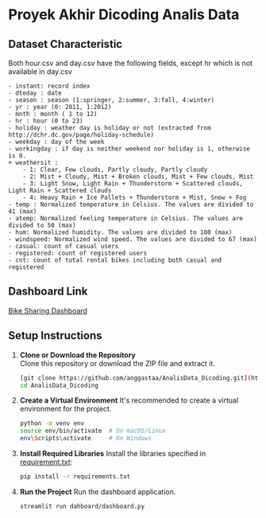 # Proyek Akhir Dicoding Analis Data
## Dataset Characteristic
Both hour.csv and day.csv have the following fields, except hr which is not available in day.csv
	
	- instant: record index
	- dteday : date
	- season : season (1:springer, 2:summer, 3:fall, 4:winter)
	- yr : year (0: 2011, 1:2012)
	- mnth : month ( 1 to 12)
	- hr : hour (0 to 23)
	- holiday : weather day is holiday or not (extracted from http://dchr.dc.gov/page/holiday-schedule)
	- weekday : day of the week
	- workingday : if day is neither weekend nor holiday is 1, otherwise is 0.
	+ weathersit : 
		- 1: Clear, Few clouds, Partly cloudy, Partly cloudy
		- 2: Mist + Cloudy, Mist + Broken clouds, Mist + Few clouds, Mist
		- 3: Light Snow, Light Rain + Thunderstorm + Scattered clouds, Light Rain + Scattered clouds
		- 4: Heavy Rain + Ice Pallets + Thunderstorm + Mist, Snow + Fog
	- temp : Normalized temperature in Celsius. The values are divided to 41 (max)
	- atemp: Normalized feeling temperature in Celsius. The values are divided to 50 (max)
	- hum: Normalized humidity. The values are divided to 100 (max)
	- windspeed: Normalized wind speed. The values are divided to 67 (max)
	- casual: count of casual users
	- registered: count of registered users
	- cnt: count of total rental bikes including both casual and registered
## Dashboard Link
[Bike Sharing Dashboard](https://cy66nsisuwygvgcyeziann.streamlit.app/)
## Setup Instructions

1. **Clone or Download the Repository**  
   Clone this repository or download the ZIP file and extract it.

   ```bash
   [git clone https://github.com/anggastaa/AnalisData_Dicoding.git](https://github.com/anggastaa/AnalisData_Dicoding.git)
   cd AnalisData_Dicoding
2. **Create a Virtual Environment**
    It's recommended to create a virtual environment for the project.

    ```bash
    python -m venv env
    source env/bin/activate  # On macOS/Linux
    env\Scripts\activate     # On Windows
3. **Install Required Libraries**
    Install the libraries specified in [requirement.txt](https://github.com/anggastaa/AnalisData_Dicoding/blob/main/requirements.txt):
    ```bash
    pip install -r requirements.txt
4. **Run the Project**
    Run the dashboard application.
    ```bash
    streamlit run dahboard/dashboard.py
 
